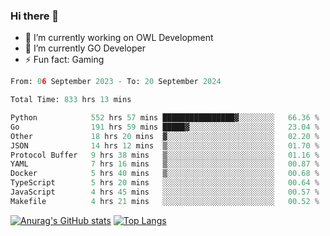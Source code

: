 ### Hi there 👋 

- 🔭 I’m currently working on OWL Development
- 🌱 I’m currently GO Developer
-  ⚡ Fun fact: Gaming
  
  <!--
- 👯 I’m looking to collaborate on ...
- 🤔 I’m looking for help with ...
- 💬 Ask me about ...
- 📫 How to reach me: ...
- 😄 Pronouns: ...
-->

<!--START_SECTION:waka-->

```python
From: 06 September 2023 - To: 20 September 2024

Total Time: 833 hrs 13 mins

Python            552 hrs 57 mins ████████████████▓░░░░░░░░   66.36 %
Go                191 hrs 59 mins █████▓░░░░░░░░░░░░░░░░░░░   23.04 %
Other             18 hrs 20 mins  ▓░░░░░░░░░░░░░░░░░░░░░░░░   02.20 %
JSON              14 hrs 12 mins  ▒░░░░░░░░░░░░░░░░░░░░░░░░   01.70 %
Protocol Buffer   9 hrs 38 mins   ▒░░░░░░░░░░░░░░░░░░░░░░░░   01.16 %
YAML              7 hrs 16 mins   ▒░░░░░░░░░░░░░░░░░░░░░░░░   00.87 %
Docker            5 hrs 40 mins   ▒░░░░░░░░░░░░░░░░░░░░░░░░   00.68 %
TypeScript        5 hrs 20 mins   ░░░░░░░░░░░░░░░░░░░░░░░░░   00.64 %
JavaScript        4 hrs 45 mins   ░░░░░░░░░░░░░░░░░░░░░░░░░   00.57 %
Makefile          4 hrs 21 mins   ░░░░░░░░░░░░░░░░░░░░░░░░░   00.52 %
```

<!--END_SECTION:waka-->

[![Anurag's GitHub stats](https://github-readme-stats.vercel.app/api?username=aebalz&show_icons=true&theme=codeSTACKr)](https://github.com/anuraghazra/github-readme-stats)
[![Top Langs](https://github-readme-stats.vercel.app/api/top-langs/?username=aebalz&layout=compact&card_width=350&theme=codeSTACKr)](https://github.com/anuraghazra/github-readme-stats)
<!-- [![Readme Card](https://github-readme-stats.vercel.app/api/pin/?username=aebalz&repo=go-gin-gone&show_owner=true)](https://github.com/anuraghazra/github-readme-stats)-->
